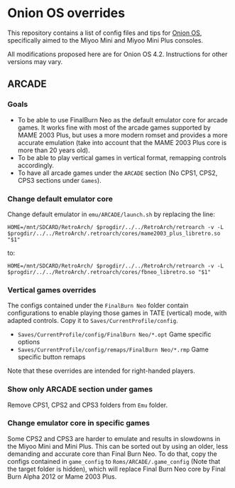 # Onion OS overrides

This repository contains a list of config files and tips for [Onion OS](https://github.com/OnionUI/Onion), specifically aimed to the Miyoo Mini and Miyoo Mini Plus consoles.

All modifications proposed here are for Onion OS 4.2. Instructions for other versions may vary.

## ARCADE

### Goals

* To be able to use FinalBurn Neo as the default emulator core for arcade games. It works fine with most of the arcade games supported by MAME 2003 Plus, but uses a more modern romset and provides a more accurate emulation (take into account that the MAME 2003 Plus core is more than 20 years old).
* To be able to play vertical games in vertical format, remapping controls accordingly.
* To have all arcade games under the `ARCADE` section (No CPS1, CPS2, CPS3 sections under `Games`).

### Change default emulator core

Change default emulator in `emu/ARCADE/launch.sh` by replacing the line:

`HOME=/mnt/SDCARD/RetroArch/ $progdir/../../RetroArch/retroarch -v -L $progdir/../../RetroArch/.retroarch/cores/mame2003_plus_libretro.so "$1"`

to:

`HOME=/mnt/SDCARD/RetroArch/ $progdir/../../RetroArch/retroarch -v -L $progdir/../../RetroArch/.retroarch/cores/fbneo_libretro.so "$1"`

### Vertical games overrides

The configs contained under the `FinalBurn Neo` folder contain configurations to enable playing those games in TATE (vertical) mode, with adapted controls. Copy it to `Saves/CurrentProfile/config`.

* `Saves/CurrentProfile/config/FinalBurn Neo/*.opt` Game specific options
* `Saves/CurrentProfile/config/remaps/FinalBurn Neo/*.rmp` Game specific button remaps

Note that these overrides are intended for right-handed players.

### Show only ARCADE section under games

Remove CPS1, CPS2 and CPS3 folders from `Emu` folder.

### Change emulator core in specific games

Some CPS2 and CPS3 are harder to emulate and results in slowdowns in the Miyoo Mini and Mini Plus. This can be sorted out by using an older, less demanding and accurate core than Final Burn Neo. To do that, copy the configs contained in `game_config` to `Roms/ARCADE/.game_config` (Note that the target folder is hidden), which will replace Final Burn Neo core by Final Burn Alpha 2012 or Mame 2003 Plus.
